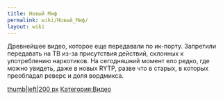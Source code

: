 ```yaml
---
title: Новый Миф
permalink: wiki/Новый_Миф/
layout: wiki
---
```


Древнейшее видео, которое еще передавали по ик-порту. Запретили
передавать на ТВ из-за присутствия действий, склонных к употреблению
наркотиков. На сегодняшний момент ело редко, где можно увидеть, даже в
новых RYTP, разве что в старых, в которых преобладал реверс и доля
вордмикса.

[thumb\|left\|200 px](Файл:"морозная"_свежесть_от_Мифа... "wikilink")
[Категория:Видео](Категория:Видео "wikilink")
